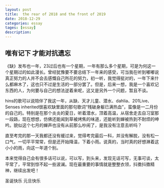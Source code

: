 ```yaml
---
layout: post
title:  the rear of 2018 and the front of 2019
date: 2018-12-29
categories: essay
tages: [essay]
description: 
---
```


## 唯有记下 才能对抗遗忘

《缺》发布也一年，23过后也有一个星期，一年有那么多个星期，可是为何这一个星期过的如此漫长。曾经犹豫要不要总结下一年来的感受，可当我在听到嘟嘟说真正努力的人并不会去感慨自己所花的努力，初一听，我觉得挺对的，一年下来什么都麻木了，这也只不过是生活的一部分罢了。但是，后来一想，我是一个喜欢记东西的人，为何要与自己的想法逆着来呢，这又是另外一个问题，暂且不谈。

hins的歌可以说陪伴了我这一年，从缺、天才儿童、潜水、dahlia、201Live、Senses inherited很喜欢缺里面的那句歌词“残破身躯已满热血”，蛮像是一二月份的自己的。特别是在那个炎炎的夏日，听着潜水，顶着高温，从宿舍走去自习室那一段路，现在想想，仿佛还能闻到草被烤焦的味道，还能听到蝉被热到不耐烦的呻吟。貌似这个七月的蝉声也没有从前那么吵闹了，是我没有注意去听吗？

直至考完的那一天我都还没有缓过来，觉得考完最后一科，并没有解脱，没有松一口气，一切平平常常，但是还开始降温，下着小雨。说真的，当时真的好想淋着这小小的雨，向这一年道个别。

本来觉得自己会有很多话可以说，可以写，到头来，发现无话可写，无事可谈，太平常了，平常到惊不起一些波澜。现在最重要的事情就是整整衣领，抖擞抖擞精神，继续出发吧！

圣诞快乐  元旦快乐